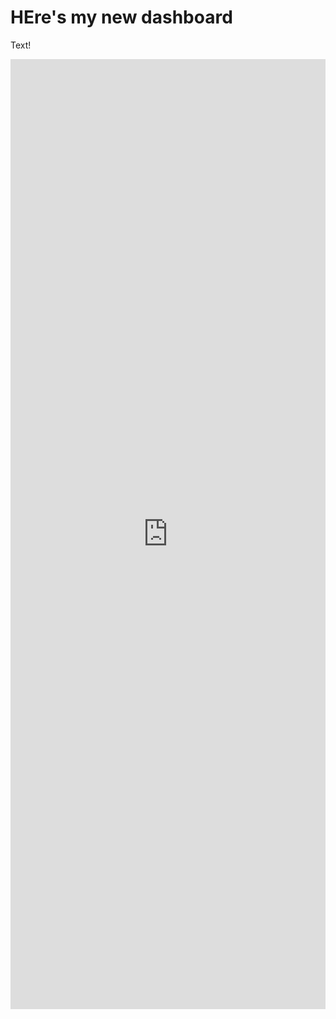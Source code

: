 # HEre's my new dashboard

Text!

<iframe src="https://insights.arcgis.com/#/embed/ad158258fff642dc945a5aacfde4aa5c" width="100%" height="1520" frameborder="0"></iframe>
